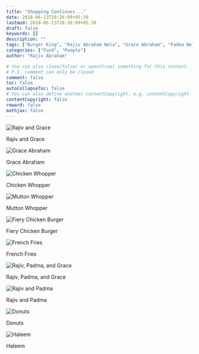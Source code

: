 ```yaml
---
title: "Shopping Continues..."
date: 2018-06-13T20:26:09+05:30
lastmod: 2018-06-13T20:26:09+05:30
draft: false
keywords: []
description: ""
tags: ["Burger King", "Rajiv Abraham Nela", "Grace Abraham", "Padma Nela", "Chicken Whopper", "Mutton Whopper", "Fiery Chicken Burger", "French Fries", "Donuts", "Haleem"]
categories: ["Food", "People"]
author: "Rajiv Abraham"

# You can also close(false) or open(true) something for this content.
# P.S. comment can only be closed
comment: false
toc: false
autoCollapseToc: false
# You can also define another contentCopyright. e.g. contentCopyright: "This is another copyright."
contentCopyright: false
reward: false
mathjax: false
---
```


![Rajiv and Grace](https://res.cloudinary.com/abraham/image/upload/v1528901644/IMG_20171211_143142-COLLAGE.jpg "Rajiv and Grace")

Rajiv and Grace

![Grace Abraham](https://res.cloudinary.com/abraham/image/upload/v1528901644/IMG_20180613_141922.jpg "Grace Abraham")

Grace Abraham

![Chicken Whopper](https://res.cloudinary.com/abraham/image/upload/v1528901643/IMG_20180613_143006.jpg "Chicken Whopper")

Chicken Whopper

![Mutton Whopper](https://res.cloudinary.com/abraham/image/upload/v1528901644/IMG_20180613_143011.jpg "Mutton Whopper")

Mutton Whopper

![Fiery Chicken Burger](https://res.cloudinary.com/abraham/image/upload/v1528901644/IMG_20180613_143025.jpg "Fiery Chicken Burger")

Fiery Chicken Burger

![French Fries](https://res.cloudinary.com/abraham/image/upload/v1528901644/IMG_20180613_143044.jpg "French Fries")

French Fries

![Rajiv, Padma, and Grace](https://res.cloudinary.com/abraham/image/upload/v1528901644/IMG_20180613_150205.jpg "Rajiv, Padma, and Grace")

Rajiv, Padma, and Grace

![Rajiv and Padma](https://res.cloudinary.com/abraham/image/upload/v1528901645/IMG_20180613_150736.jpg "Rajiv and Padma")

Rajiv and Padma

![Donuts](https://res.cloudinary.com/abraham/image/upload/v1528901645/IMG_20180613_191534.jpg "Donuts")

Donuts

![Haleem](https://res.cloudinary.com/abraham/image/upload/v1528901646/IMG_20180613_191726.jpg "Haleem")

Haleem